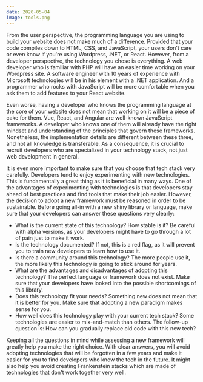 ```yaml
---
date: 2020-05-04
image: tools.png
---
```


From the user perspective, the programming language you are using to build your website does not make much of a difference. Provided that your code compiles down to HTML, CSS, and JavaScript, your users don't care or even know if you're using Wordpress, .NET, or React. However, from a developer perspective, the technology you chose is everything. A web developer who is familiar with PHP will have an easier time working on your Wordpress site. A software engineer with 10 years of experience with Microsoft technologies will be in his element with a .NET application. And a programmer who rocks with JavaScript will be more comfortable when you ask them to add features to your React website.

Even worse, having a developer who knows the programming language at the core of your website does not mean that working on it will be a piece of cake for them. Vue, React, and Angular are well-known JavaScript frameworks. A developer who knows one of them will already have the right mindset and understanding of the principles that govern these frameworks. Nonetheless, the implementation details are different between these three, and not all knowledge is transferable. As a consequence, it is crucial to recruit developers who are specialized in your technology stack, not just web development in general.

It is even more important to make sure that you choose that tech stack very carefully. Developers tend to enjoy experimenting with new technologies. This is fundamentally a great thing as it is beneficial in many ways. One of the advantages of experimenting with technologies is that developers stay ahead of best practices and find tools that make their job easier. However, the decision to adopt a new framework must be reasoned in order to be sustainable. Before going all-in with a new shiny library or language, make sure that your developers can answer these questions very clearly:

-   What is the current state of this technology? How stable is it? Be careful with alpha versions, as your developers might have to go through a lot of pain just to make it work.
-   Is the technology documented? If not, this is a red flag, as it will prevent you to train new developers to learn how to use it.
-   Is there a community around this technology? The more people use it, the more likely this technology is going to stick around for years.
-   What are the advantages and disadvantages of adopting this technology? The perfect language or framework does not exist. Make sure that your developers have looked into the possible shortcomings of this library.
-   Does this technology fit your needs? Something new does not mean that it is better for you. Make sure that adopting a new paradigm makes sense for you.
-   How well does this technology play with your current tech stack? Some technologies are easier to mix-and-match than others. The follow-up question is: How can you gradually replace old code with this new tech?

Keeping all the questions in mind while assessing a new framework will greatly help you make the right choice. With clear answers, you will avoid adopting technologies that will be forgotten in a few years and make it easier for you to find developers who know the tech in the future. It might also help you avoid creating Frankenstein stacks which are made of technologies that don't work together very well.
